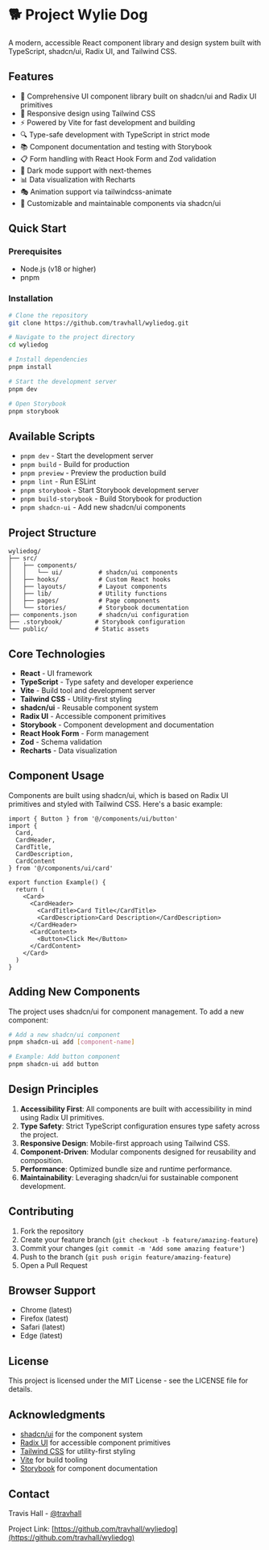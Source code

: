 # 🐕 Project Wylie Dog

A modern, accessible React component library and design system built with TypeScript, shadcn/ui, Radix UI, and Tailwind CSS.

## Features

- 🎨 Comprehensive UI component library built on shadcn/ui and Radix UI primitives
- 📱 Responsive design using Tailwind CSS
- ⚡️ Powered by Vite for fast development and building
- 🔍 Type-safe development with TypeScript in strict mode
- 📚 Component documentation and testing with Storybook
- 📋 Form handling with React Hook Form and Zod validation
- 🌙 Dark mode support with next-themes
- 📊 Data visualization with Recharts
- 🎭 Animation support via tailwindcss-animate
- 🧩 Customizable and maintainable components via shadcn/ui

## Quick Start

### Prerequisites

- Node.js (v18 or higher)
- pnpm

### Installation

```bash
# Clone the repository
git clone https://github.com/travhall/wyliedog.git

# Navigate to the project directory
cd wyliedog

# Install dependencies
pnpm install

# Start the development server
pnpm dev

# Open Storybook
pnpm storybook
```

## Available Scripts

- `pnpm dev` - Start the development server
- `pnpm build` - Build for production
- `pnpm preview` - Preview the production build
- `pnpm lint` - Run ESLint
- `pnpm storybook` - Start Storybook development server
- `pnpm build-storybook` - Build Storybook for production
- `pnpm shadcn-ui` - Add new shadcn/ui components

## Project Structure

```
wyliedog/
├── src/
│   ├── components/
│   │   └── ui/          # shadcn/ui components
│   ├── hooks/           # Custom React hooks
│   ├── layouts/         # Layout components
│   ├── lib/             # Utility functions
│   ├── pages/           # Page components
│   └── stories/         # Storybook documentation
├── components.json      # shadcn/ui configuration
├── .storybook/         # Storybook configuration
└── public/             # Static assets
```

## Core Technologies

- **React** - UI framework
- **TypeScript** - Type safety and developer experience
- **Vite** - Build tool and development server
- **Tailwind CSS** - Utility-first styling
- **shadcn/ui** - Reusable component system
- **Radix UI** - Accessible component primitives
- **Storybook** - Component development and documentation
- **React Hook Form** - Form management
- **Zod** - Schema validation
- **Recharts** - Data visualization

## Component Usage

Components are built using shadcn/ui, which is based on Radix UI primitives and styled with Tailwind CSS. Here's a basic example:

```tsx
import { Button } from '@/components/ui/button'
import {
  Card,
  CardHeader,
  CardTitle,
  CardDescription,
  CardContent
} from '@/components/ui/card'

export function Example() {
  return (
    <Card>
      <CardHeader>
        <CardTitle>Card Title</CardTitle>
        <CardDescription>Card Description</CardDescription>
      </CardHeader>
      <CardContent>
        <Button>Click Me</Button>
      </CardContent>
    </Card>
  )
}
```

## Adding New Components

The project uses shadcn/ui for component management. To add a new component:

```bash
# Add a new shadcn/ui component
pnpm shadcn-ui add [component-name]

# Example: Add button component
pnpm shadcn-ui add button
```

## Design Principles

1. **Accessibility First**: All components are built with accessibility in mind using Radix UI primitives.
2. **Type Safety**: Strict TypeScript configuration ensures type safety across the project.
3. **Responsive Design**: Mobile-first approach using Tailwind CSS.
4. **Component-Driven**: Modular components designed for reusability and composition.
5. **Performance**: Optimized bundle size and runtime performance.
6. **Maintainability**: Leveraging shadcn/ui for sustainable component development.

## Contributing

1. Fork the repository
2. Create your feature branch (`git checkout -b feature/amazing-feature`)
3. Commit your changes (`git commit -m 'Add some amazing feature'`)
4. Push to the branch (`git push origin feature/amazing-feature`)
5. Open a Pull Request

## Browser Support

- Chrome (latest)
- Firefox (latest)
- Safari (latest)
- Edge (latest)

## License

This project is licensed under the MIT License - see the LICENSE file for details.

## Acknowledgments

- [shadcn/ui](https://ui.shadcn.com) for the component system
- [Radix UI](https://www.radix-ui.com/) for accessible component primitives
- [Tailwind CSS](https://tailwindcss.com/) for utility-first styling
- [Vite](https://vitejs.dev/) for build tooling
- [Storybook](https://storybook.js.org/) for component documentation

## Contact

Travis Hall - [@travhall](https://github.com/travhall)

Project Link: [https://github.com/travhall/wyliedog](https://github.com/travhall/wyliedog)